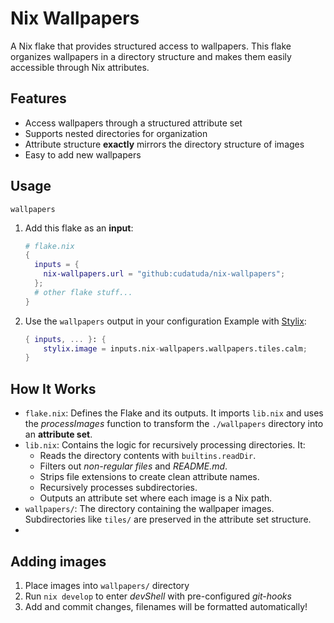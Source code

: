 # Nix Wallpapers
A Nix flake that provides structured access to wallpapers. This flake organizes wallpapers in a directory structure and makes them easily accessible through Nix attributes.
## Features
- Access wallpapers through a structured attribute set
- Supports nested directories for organization
- Attribute structure **exactly** mirrors the directory structure of images
- Easy to add new wallpapers
## Usage
`wallpapers`
1. Add this flake as an **input**:
    ```nix
    # flake.nix
    {
      inputs = {
        nix-wallpapers.url = "github:cudatuda/nix-wallpapers";
      };
      # other flake stuff...
    }
    ```
2. Use the `wallpapers` output in your configuration
    Example with [Stylix](https://github.com/danth/stylix):
    ```nix
    { inputs, ... }: {
        stylix.image = inputs.nix-wallpapers.wallpapers.tiles.calm;
    }
    ```

## How It Works
- `flake.nix`: Defines the Flake and its outputs. It imports `lib.nix` and uses the *processImages* function to transform the `./wallpapers` directory into an **attribute set**.
- `lib.nix`: Contains the logic for recursively processing directories. It:
    - Reads the directory contents with `builtins.readDir`.
    - Filters out *non-regular files* and *README.md*.
    - Strips file extensions to create clean attribute names.
    - Recursively processes subdirectories.
    - Outputs an attribute set where each image is a Nix path.
- `wallpapers/`: The directory containing the wallpaper images. Subdirectories like `tiles/` are preserved in the attribute set structure.
- 

## Adding images
1. Place images into `wallpapers/` directory
2. Run `nix develop` to enter *devShell* with pre-configured *git-hooks*
3. Add and commit changes, filenames will be formatted automatically!

